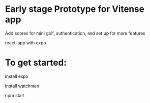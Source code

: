# Early stage Prototype for Vitense app 

Add scores for mini golf, authentication, and set up for more features

react-app with expo

# To get started:

install expo

install watchman

npm start
